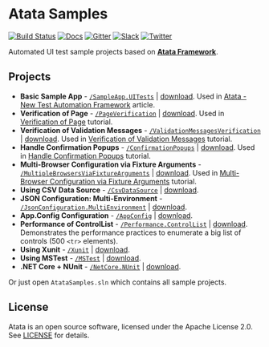 # Atata Samples

[![Build Status](https://dev.azure.com/atata-framework/atata-samples/_apis/build/status/atata-samples-ci)](https://dev.azure.com/atata-framework/atata-samples/_build/latest?definitionId=15)
[![Docs](https://img.shields.io/badge/docs-Atata_Framework-orange.svg)](https://atata-framework.github.io)
[![Gitter](https://badges.gitter.im/atata-framework/atata.svg)](https://gitter.im/atata-framework/atata)
[![Slack](https://img.shields.io/badge/join-Slack-green.svg?colorB=4EB898)](https://join.slack.com/t/atata-framework/shared_invite/enQtNDMzMzk3OTY5NjgzLTJlNzAyN2E3MzY3MDE4ZGE1ZDQzOGY2NThiYWExZTNkNDc5YjdlNzFjYmUwYjZmNDI2MDJlMGQ3ODNlMDljMzU)
[![Twitter](https://img.shields.io/badge/follow-@AtataFramework-blue.svg)](https://twitter.com/AtataFramework)

Automated UI test sample projects based on **[Atata Framework](https://atata-framework.github.io)**.

## Projects

- **Basic Sample App** - [`/SampleApp.UITests`](../../tree/master/SampleApp.UITests)
  | [download](https://minhaskamal.github.io/DownGit/#/home?url=https://github.com/atata-framework/atata-samples/tree/master/SampleApp.UITests).
  Used in [Atata - New Test Automation Framework](https://www.codeproject.com/Articles/1158365/Atata-New-Test-Automation-Framework) article.
- **Verification of Page** - [`/PageVerification`](../../tree/master/PageVerification)
  | [download](https://minhaskamal.github.io/DownGit/#/home?url=https://github.com/atata-framework/atata-samples/tree/master/PageVerification).
  Used in [Verification of Page](https://atata-framework.github.io/tutorials/verification-of-page/) tutorial.
- **Verification of Validation Messages** - [`/ValidationMessagesVerification`](../../tree/master/ValidationMessagesVerification)
  | [download](https://minhaskamal.github.io/DownGit/#/home?url=https://github.com/atata-framework/atata-samples/tree/master/ValidationMessagesVerification).
  Used in [Verification of Validation Messages](https://atata-framework.github.io/tutorials/verification-of-validation-messages/) tutorial.
- **Handle Confirmation Popups** - [`/ConfirmationPopups`](../../tree/master/ConfirmationPopups)
  | [download](https://minhaskamal.github.io/DownGit/#/home?url=https://github.com/atata-framework/atata-samples/tree/master/ConfirmationPopups).
  Used in [Handle Confirmation Popups](https://atata-framework.github.io/tutorials/handle-confirmation-popups/) tutorial.
- **Multi-Browser Configuration via Fixture Arguments** - [`/MultipleBrowsersViaFixtureArguments`](../../tree/master/MultipleBrowsersViaFixtureArguments)
  | [download](https://minhaskamal.github.io/DownGit/#/home?url=https://github.com/atata-framework/atata-samples/tree/master/MultipleBrowsersViaFixtureArguments).
  Used in [Multi-Browser Configuration via Fixture Arguments](https://atata-framework.github.io/tutorials/multi-browser-configuration-via-fixture-arguments/) tutorial.
- **Using CSV Data Source** - [`/CsvDataSource`](../../tree/master/CsvDataSource)
  | [download](https://minhaskamal.github.io/DownGit/#/home?url=https://github.com/atata-framework/atata-samples/tree/master/CsvDataSource).
- **JSON Configuration: Multi-Environment** - [`/JsonConfiguration.MultiEnvironment`](../../tree/master/JsonConfiguration.MultiEnvironment)
  | [download](https://minhaskamal.github.io/DownGit/#/home?url=https://github.com/atata-framework/atata-samples/tree/master/JsonConfiguration.MultiEnvironment).
- **App.Config Configuration** - [`/AppConfig`](../../tree/master/AppConfig)
  | [download](https://minhaskamal.github.io/DownGit/#/home?url=https://github.com/atata-framework/atata-samples/tree/master/AppConfig).
- **Performance of ControlList** - [`/Performance.ControlList`](../../tree/master/Performance.ControlList)
  | [download](https://minhaskamal.github.io/DownGit/#/home?url=https://github.com/atata-framework/atata-samples/tree/master/Performance.ControlList).
  Demonstrates the performance practices to enumerate a big list of controls (500 `<tr>` elements).
- **Using Xunit** - [`/Xunit`](../../tree/master/Xunit)
  | [download](https://minhaskamal.github.io/DownGit/#/home?url=https://github.com/atata-framework/atata-samples/tree/master/Xunit).
- **Using MSTest** - [`/MSTest`](../../tree/master/MSTest)
  | [download](https://minhaskamal.github.io/DownGit/#/home?url=https://github.com/atata-framework/atata-samples/tree/master/MSTest).
- **.NET Core + NUnit** - [`/NetCore.NUnit`](../../tree/master/NetCore.NUnit)
  | [download](https://minhaskamal.github.io/DownGit/#/home?url=https://github.com/atata-framework/atata-samples/tree/master/NetCore.NUnit).

Or just open `AtataSamples.sln` which contains all sample projects.

## License

Atata is an open source software, licensed under the Apache License 2.0. See [LICENSE](LICENSE) for details.